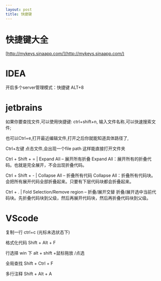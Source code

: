 ```yaml
---
layout: post
title: 快捷键
---
```


# 快捷键大全

[http://mykeys.sinaapp.com/](http://mykeys.sinaapp.com/)

# IDEA

开启多个server管理模式：快捷键 ALT+8

# jetbrains

如果你要查找文件,可以使用快捷键: ctrl+shift+n, 输入文件名称,可以快速搜索文件;

也可以Ctrl+e,打开最近编辑文件,打开之后你就能知道具体路径了,

Ctrl+左键 点击文件,会出现一个file path 这样能直接打开文件夹

Ctrl + Shift + =   | Expand All – 展开所有折叠
Expand All：展开所有的折叠代码。也就是完全展开，不会出现折叠代码。

Ctrl + Shift + -   | Collapse All – 折叠所有代码
Collapse All：折叠所有代码块。会把所有展开代码全部折叠起来。只要有下层代码块都会折叠起来。

Ctrl + .    | Fold Selection/Remove region – 折叠/展开交替
折叠/展开选中当前代码块。先折叠代码块到父级，然后再展开代码块，然后再折叠代码块到父级。

# VScode

复制一行    ctrl+c   (光标未选状态下)

格式化代码   Shift + Alt + F

行选择      win 下 alt + shift +鼠标拖放 /点选

全局查找     Shift + Ctrl + F

多行注释     Shift + Alt + A

